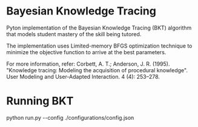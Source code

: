 # Bayesian Knowledge Tracing

Pyton implementation of the Bayesian Knowledge Tracing (BKT) algorithm that models student mastery of the skill being tutored.

The implementation uses Limited-memory BFGS optimization technique to minimize the objective function to arrive at the best parameters.

For more information, refer: 
Corbett, A. T.; Anderson, J. R. (1995). "Knowledge tracing: Modeling the acquisition of procedural knowledge". User Modeling and User-Adapted Interaction. 4 (4): 253–278.

# Running BKT
python run.py --config ./configurations/config.json
